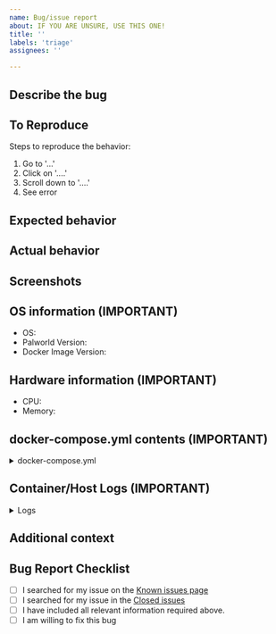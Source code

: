 ```yaml
---
name: Bug/issue report
about: IF YOU ARE UNSURE, USE THIS ONE!
title: ''
labels: 'triage'
assignees: ''

---
```


## Describe the bug

<!-- A clear and concise description of what the bug is. -->

## To Reproduce

Steps to reproduce the behavior:

1. Go to '...'
2. Click on '....'
3. Scroll down to '....'
4. See error

## Expected behavior

<!-- A clear and concise description of what you expected to happen. -->

## Actual behavior

<!-- A clear and concise description of what you expected to happen. -->

## Screenshots

<!-- If applicable, add screenshots to help explain your problem. -->

## OS information (IMPORTANT)

- OS:  <!-- e.g. Windows 10, Ubuntu, Synology DSM -->
- Palworld Version:  <!--e.g. 0.1.5.1 -->
- Docker Image Version:  <!--e.g. 0.32.0 -->

## Hardware information (IMPORTANT)

- CPU:  <!-- e.g. quad core Intel, duo core AMD -->
- Memory:  <!-- e.g. 8GB, 16GB ddr3/4/5 -->

## docker-compose.yml contents (IMPORTANT)
<!-- markdownlint-disable-next-line -->
<details><summary>docker-compose.yml</summary>

```yaml
# docker-compose.yml contents here
```

</details>

## Container/Host Logs (IMPORTANT)
<!-- markdownlint-disable-next-line -->
<details><summary>Logs</summary>

```log
<!-- Insert logs here -->
```

</details>

## Additional context

<!-- Add any other context about the problem here. -->

## Bug Report Checklist

- [ ] I searched for my issue on the [Known issues page](https://palworld-server-docker.loef.dev/known-issues)
- [ ] I searched for my issue in the [Closed issues](https://github.com/thijsvanloef/palworld-server-docker/issues?q=is%3Aissue+is%3Aclosed)
- [ ] I have included all relevant information required above.
- [ ] I am willing to fix this bug

